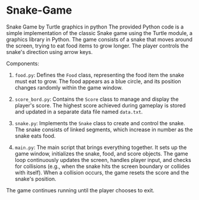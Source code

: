 # Snake-Game
Snake Game by Turtle graphics in python
The provided Python code is a simple implementation of the classic Snake game using the Turtle module, a graphics library in Python. The game consists of a snake that moves around the screen, trying to eat food items to grow longer. The player controls the snake's direction using arrow keys.

Components:

1. `food.py`: Defines the `Food` class, representing the food item the snake must eat to grow. The food appears as a blue circle, and its position changes randomly within the game window.

2. `score_bord.py`: Contains the `Score` class to manage and display the player's score. The highest score achieved during gameplay is stored and updated in a separate data file named `data.txt`.

3. `snake.py`: Implements the `Snake` class to create and control the snake. The snake consists of linked segments, which increase in number as the snake eats food.

4. `main.py`: The main script that brings everything together. It sets up the game window, initializes the snake, food, and score objects. The game loop continuously updates the screen, handles player input, and checks for collisions (e.g., when the snake hits the screen boundary or collides with itself). When a collision occurs, the game resets the score and the snake's position.

The game continues running until the player chooses to exit.
